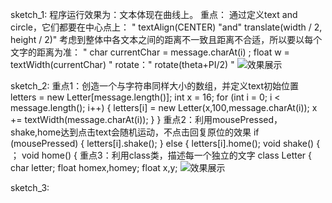 sketch_1:
程序运行效果为：文本体现在曲线上。
重点： 
通过定义text and circle，它们都要在中心点上：
" textAlign(CENTER) "and" translate(width / 2, height / 2)" 
考虑到整体中各文本之间的距离不一致且距离不合适，所以要以每个文字的距离为准：
" char currentChar = message.charAt(i) ; float w = textWidth(currentChar) " rotate：" rotate(theta+PI/2) "
![效果展示](https://user-images.githubusercontent.com/90589652/138054383-25bfb62a-15f2-4555-adf7-9c564c93e208.jpg)

sketch_2:
重点1：创造一个与字符串同样大小的数组，并定义text初始位置 letters = new Letter[message.length()]; int x = 16; for (int i = 0; i < message.length(); i++) { letters[i] = new Letter(x,100,message.charAt(i)); x += textWidth(message.charAt(i)); } }
重点2：利用mousePressed，shake,home达到点击text会随机运动，不点击回复原位的效果 if (mousePressed) { letters[i].shake(); } else { letters[i].home();
void shake() { ； void home() {
重点3：利用class类，描述每一个独立的文字 class Letter { char letter; float homex,homey; float x,y;
![效果展示](https://user-images.githubusercontent.com/90589652/138054151-bc9fc88a-febf-49ee-9823-939033335e83.jpg)

sketch_3:

